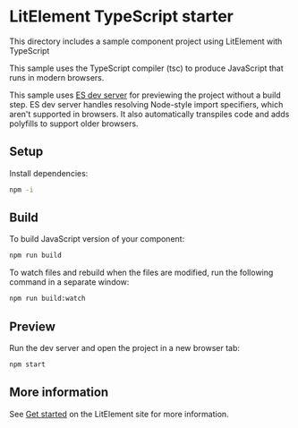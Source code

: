 # LitElement TypeScript starter 

This directory includes a sample component project using LitElement with TypeScript

This sample uses the TypeScript compiler (tsc) to produce JavaScript that runs in modern browsers.

This sample uses [ES dev server](https://github.com/open-wc/open-wc/tree/master/packages/es-dev-server) 
for previewing the project without a build step. ES dev server handles resolving Node-style 
import specifiers, which aren't supported in browsers. It also automatically transpiles code 
and adds polyfills to support older browsers.

## Setup

Install dependencies:

```bash
npm -i
```

## Build

To build JavaScript version of your component:

```bash
npm run build
```

To watch files and rebuild when the files are modified,
run the following command in a separate window:

```bash
npm run build:watch
```


## Preview

Run the dev server and open the project in a new browser tab:

```bash
npm start
```

## More information

See [Get started](https://lit-element.polymer-project.org/guide/start) on the LitElement site for
more information.

